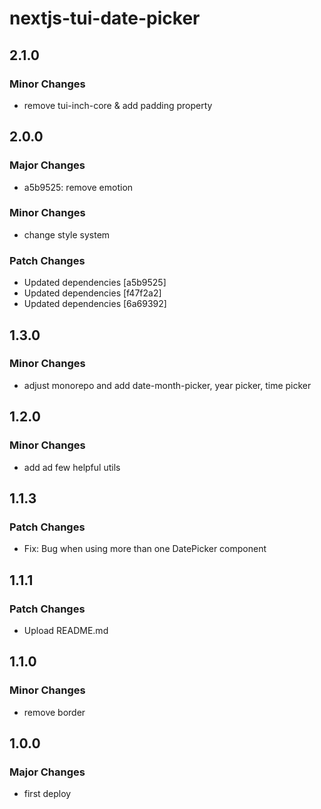 # nextjs-tui-date-picker

## 2.1.0

### Minor Changes

- remove tui-inch-core & add padding property

## 2.0.0

### Major Changes

- a5b9525: remove emotion

### Minor Changes

- change style system

### Patch Changes

- Updated dependencies [a5b9525]
- Updated dependencies [f47f2a2]
- Updated dependencies [6a69392]

## 1.3.0

### Minor Changes

- adjust monorepo and add date-month-picker, year picker, time picker

## 1.2.0

### Minor Changes

- add ad few helpful utils

## 1.1.3

### Patch Changes

- Fix: Bug when using more than one DatePicker component

## 1.1.1

### Patch Changes

- Upload README.md

## 1.1.0

### Minor Changes

- remove border

## 1.0.0

### Major Changes

- first deploy
